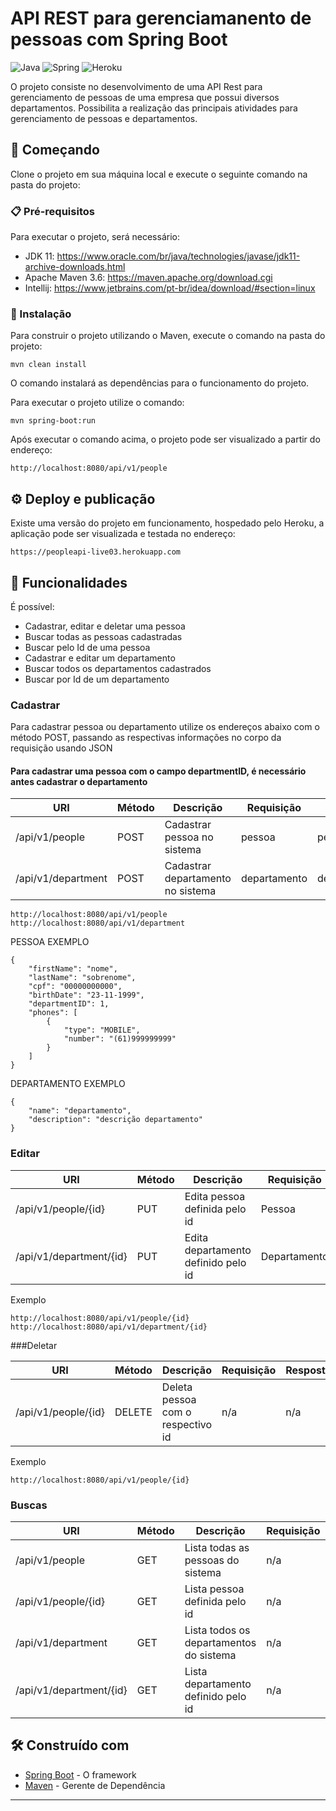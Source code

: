 # API REST para gerenciamanento de pessoas com Spring Boot
![Java](https://img.shields.io/badge/java-%23ED8B00.svg?style=for-the-badge&logo=java&logoColor=white)
![Spring](https://img.shields.io/badge/spring-%236DB33F.svg?style=for-the-badge&logo=spring&logoColor=white)
![Heroku](https://img.shields.io/badge/heroku-%23430098.svg?style=for-the-badge&logo=heroku&logoColor=white)


O projeto consiste no desenvolvimento de uma API Rest para gerenciamento de pessoas de uma empresa que possui diversos departamentos.
Possibilita a realização das principais atividades para gerenciamento de pessoas e departamentos.
## 🚀 Começando

Clone o projeto em sua máquina local e execute o seguinte comando na pasta do projeto:

### 📋 Pré-requisitos
Para executar o projeto, será necessário: 

- JDK 11:  https://www.oracle.com/br/java/technologies/javase/jdk11-archive-downloads.html
- Apache Maven 3.6: https://maven.apache.org/download.cgi
- Intellij: https://www.jetbrains.com/pt-br/idea/download/#section=linux



### 🔧 Instalação

Para construir o projeto utilizando o Maven, execute o comando na pasta do projeto:
```
mvn clean install
```
O comando instalará as dependências para o funcionamento do projeto.

Para executar o projeto utilize o comando:

```
mvn spring-boot:run
```

Após executar o comando acima, o projeto pode ser visualizado a partir do endereço: 


```
http://localhost:8080/api/v1/people
```



## ⚙️ Deploy e publicação

Existe uma versão do projeto em funcionamento, hospedado pelo Heroku, a aplicação pode ser visualizada e testada no endereço:

```
https://peopleapi-live03.herokuapp.com
```

## 🔩 Funcionalidades

É possível:

- Cadastrar, editar e deletar uma pessoa
- Buscar todas as pessoas cadastradas
- Buscar pelo Id de uma pessoa
- Cadastrar e editar um departamento
- Buscar todos os departamentos cadastrados
- Buscar por Id de um departamento

### Cadastrar
Para cadastrar pessoa ou departamento utilize os endereços abaixo com o método POST, passando as respectivas informações no corpo da 
requisição usando JSON

#### Para cadastrar uma pessoa com o campo departmentID, é necessário antes cadastrar o departamento

| URI                     | Método | Descrição                         | Requisição   | Resposta     | Status  |
|-------------------------|--------|-----------------------------------|--------------|--------------|---------|
| /api/v1/people          | POST   | Cadastrar pessoa no sistema       | pessoa       | pessoa       | 200/404 |
| /api/v1/department      | POST   | Cadastrar departamento no sistema | departamento | departamento | 200/404 |


```
http://localhost:8080/api/v1/people
http://localhost:8080/api/v1/department
```

PESSOA EXEMPLO
```
{
    "firstName": "nome",
    "lastName": "sobrenome",
    "cpf": "00000000000",
    "birthDate": "23-11-1999",
    "departmentID": 1,
    "phones": [
        {
            "type": "MOBILE",
            "number": "(61)999999999"
        }
    ]
} 
```
DEPARTAMENTO EXEMPLO
```
{
    "name": "departamento",
    "description": "descrição departamento"   
}
```

### Editar

| URI                     | Método | Descrição                           | Requisição   | Resposta | Status  |
|-------------------------|--------|-------------------------------------|--------------|----------|---------|
| /api/v1/people/{id}     | PUT    | Edita pessoa definida pelo id       | Pessoa       | n/a      | 200/404 |
| /api/v1/department/{id} | PUT    | Edita departamento definido pelo id | Departamento | n/a      | 200/404 |

Exemplo
```
http://localhost:8080/api/v1/people/{id}
http://localhost:8080/api/v1/department/{id}
```

###Deletar


| URI                | Método | Descrição                         | Requisição | Resposta | Status  |
|--------------------|--------|-----------------------------------|------------|----------|---------|
| /api/v1/people/{id} | DELETE | Deleta pessoa com o respectivo id | n/a        | n/a      | 200/404 |

Exemplo
```
http://localhost:8080/api/v1/people/{id}
```
### Buscas


| URI                     | Método | Descrição                               | Requisição | Resposta               | Status  |
|-------------------------|--------|-----------------------------------------|------------|------------------------|---------|
| /api/v1/people          | GET    | Lista todas as pessoas do sistema       | n/a        | Lista de pessoas       | 200/404 |
| /api/v1/people/{id}     | GET    | Lista pessoa definida pelo id           | n/a        | Pessoa                 | 200/404 |
| /api/v1/department      | GET    | Lista todos os departamentos do sistema | n/a        | Lista de departamentos | 200/404 |
| /api/v1/department/{id} | GET    | Lista departamento definido pelo id     | n/a        | Departamento           | 200/404 |


## 🛠️ Construído com


* [Spring Boot](https://spring.io/projects/spring-boot) - O framework
* [Maven](https://maven.apache.org/) - Gerente de Dependência



---
